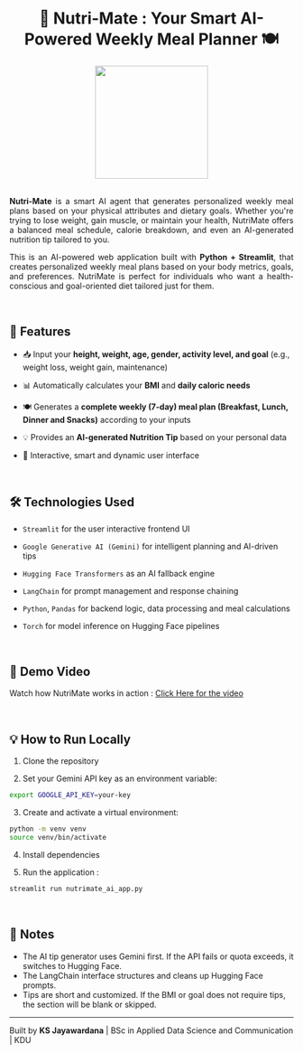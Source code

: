 <h1 align = "center"> <b> 🥗 Nutri-Mate : Your Smart AI-Powered Weekly Meal Planner 🍽️ </b> </h1>

<div align="center">
  <img height="200" src="https://media1.giphy.com/media/v1.Y2lkPTc5MGI3NjExazE5bjhvM2twYjV5czZ2MDAydWgxN2xpNTQ4bm1tMzhoODU3bWpkdiZlcD12MV9pbnRlcm5hbF9naWZfYnlfaWQmY3Q9Zw/RltQlCSRa2UMg/giphy.gif"  />
</div>
<br> 
<p align="justify"> <b>Nutri-Mate</b> is a smart AI agent that generates personalized weekly meal plans based on your physical attributes and dietary goals. Whether you're trying to lose weight, gain muscle, or maintain your health, NutriMate offers a balanced meal schedule, calorie breakdown, and even an AI-generated nutrition tip tailored to you.</p>

<p align="justify"> This is an AI-powered web application built with <b>Python + Streamlit</b>, that creates personalized weekly meal plans based on your body metrics, goals, and preferences. NutriMate is perfect for individuals who want a health-conscious and goal-oriented diet tailored just for them.</p>

<br>

## 🚀 Features

- 📥 Input your <b>height, weight, age, gender, activity level, and goal</b> (e.g., weight loss, weight gain, maintenance)

- 📊 Automatically calculates your **BMI** and **daily caloric needs**

- 🍽️ Generates a **complete weekly (7-day) meal plan (Breakfast, Lunch, Dinner and Snacks)** according to your inputs

- 💡 Provides an **AI-generated Nutrition Tip** based on your personal data

- 💬 Interactive, smart and dynamic user interface

<br>

## 🛠️ Technologies Used

- `Streamlit` for the user interactive frontend UI

- `Google Generative AI (Gemini)` for intelligent planning and AI-driven tips

- `Hugging Face Transformers` as an AI fallback engine

- `LangChain` for prompt management and response chaining

- `Python`, `Pandas` for backend logic, data processing and meal calculations

- `Torch` for model inference on Hugging Face pipelines

<br>

## 🎥 Demo Video
Watch how NutriMate works in action : [Click Here for the video](https://youtube.com/shorts/DrHyST4d9-8)

<br>

## 💡 How to Run Locally

1. Clone the repository

2. Set your Gemini API key as an environment variable:

```bash
export GOOGLE_API_KEY=your-key
```

3. Create and activate a virtual environment:

```bash
python -m venv venv
source venv/bin/activate
```
4. Install dependencies

5. Run the application :

```bash
streamlit run nutrimate_ai_app.py
```
<br>

## 📌 Notes

* The AI tip generator uses Gemini first. If the API fails or quota exceeds, it switches to Hugging Face.
* The LangChain interface structures and cleans up Hugging Face prompts.
* Tips are short and customized. If the BMI or goal does not require tips, the section will be blank or skipped.

---

Built by **KS Jayawardana** | BSc in Applied Data Science and Communication | KDU
